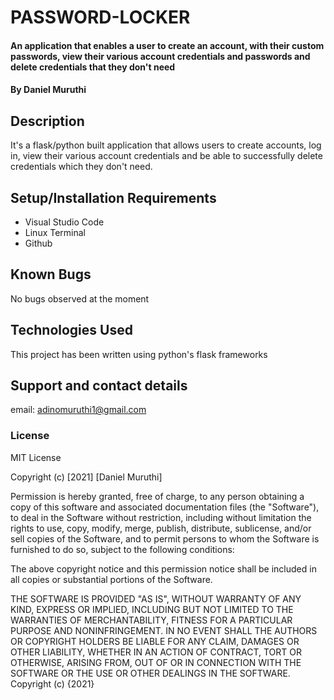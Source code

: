 # PASSWORD-LOCKER

#### An application that enables a user to create an account, with their custom passwords, view their various account credentials and passwords and delete credentials that they don't need

#### By **Daniel Muruthi**

## Description

It's a flask/python built application that allows users to create accounts, log in, view their various account credentials and be able to successfully delete credentials which they don't need.

## Setup/Installation Requirements

- Visual Studio Code
- Linux Terminal
- Github

## Known Bugs

No bugs observed at the moment

## Technologies Used

This project has been written using python's flask frameworks

## Support and contact details

email: adinomuruthi1@gmail.com

### License

MIT License

Copyright (c) [2021] [Daniel Muruthi]

Permission is hereby granted, free of charge, to any person obtaining a copy
of this software and associated documentation files (the "Software"), to deal
in the Software without restriction, including without limitation the rights
to use, copy, modify, merge, publish, distribute, sublicense, and/or sell
copies of the Software, and to permit persons to whom the Software is
furnished to do so, subject to the following conditions:

The above copyright notice and this permission notice shall be included in all
copies or substantial portions of the Software.

THE SOFTWARE IS PROVIDED "AS IS", WITHOUT WARRANTY OF ANY KIND, EXPRESS OR
IMPLIED, INCLUDING BUT NOT LIMITED TO THE WARRANTIES OF MERCHANTABILITY,
FITNESS FOR A PARTICULAR PURPOSE AND NONINFRINGEMENT. IN NO EVENT SHALL THE
AUTHORS OR COPYRIGHT HOLDERS BE LIABLE FOR ANY CLAIM, DAMAGES OR OTHER
LIABILITY, WHETHER IN AN ACTION OF CONTRACT, TORT OR OTHERWISE, ARISING FROM,
OUT OF OR IN CONNECTION WITH THE SOFTWARE OR THE USE OR OTHER DEALINGS IN THE
SOFTWARE.
Copyright (c) {2021}